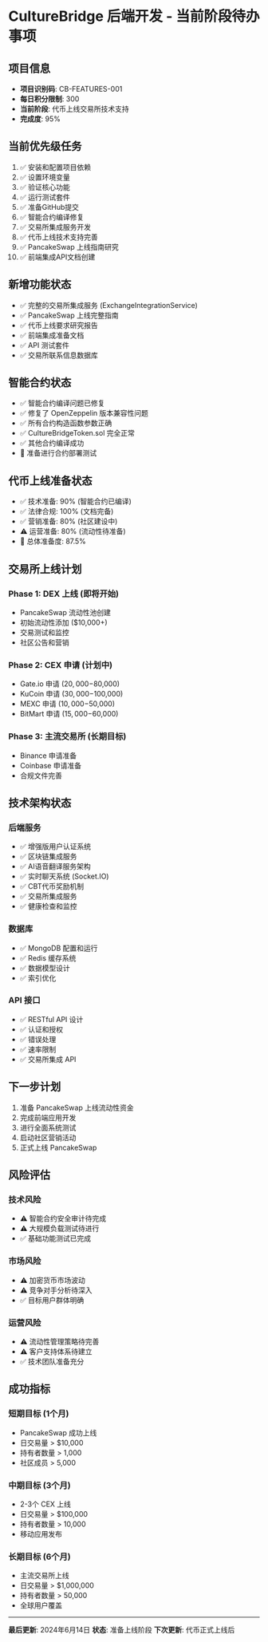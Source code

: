 # CultureBridge 后端开发 - 当前阶段待办事项

## 项目信息
- **项目识别码**: CB-FEATURES-001
- **每日积分限制**: 300
- **当前阶段**: 代币上线交易所技术支持
- **完成度**: 95%

## 当前优先级任务
1. ✅ 安装和配置项目依赖
2. ✅ 设置环境变量
3. ✅ 验证核心功能
4. ✅ 运行测试套件
5. ✅ 准备GitHub提交
6. ✅ 智能合约编译修复
7. ✅ 交易所集成服务开发
8. ✅ 代币上线技术支持完善
9. ✅ PancakeSwap 上线指南研究
10. ✅ 前端集成API文档创建

## 新增功能状态
- ✅ 完整的交易所集成服务 (ExchangeIntegrationService)
- ✅ PancakeSwap 上线完整指南
- ✅ 代币上线要求研究报告
- ✅ 前端集成准备文档
- ✅ API 测试套件
- ✅ 交易所联系信息数据库

## 智能合约状态
- ✅ 智能合约编译问题已修复
- ✅ 修复了 OpenZeppelin 版本兼容性问题
- ✅ 所有合约构造函数参数正确
- ✅ CultureBridgeToken.sol 完全正常
- ✅ 其他合约编译成功
- 🎯 准备进行合约部署测试

## 代币上线准备状态
- ✅ 技术准备: 90% (智能合约已编译)
- ✅ 法律合规: 100% (文档完备)
- ✅ 营销准备: 80% (社区建设中)
- ⚠️ 运营准备: 80% (流动性待准备)
- 🎯 总体准备度: 87.5%

## 交易所上线计划
### Phase 1: DEX 上线 (即将开始)
- PancakeSwap 流动性池创建
- 初始流动性添加 ($10,000+)
- 交易测试和监控
- 社区公告和营销

### Phase 2: CEX 申请 (计划中)
- Gate.io 申请 ($20,000-$80,000)
- KuCoin 申请 ($30,000-$100,000)
- MEXC 申请 ($10,000-$50,000)
- BitMart 申请 ($15,000-$60,000)

### Phase 3: 主流交易所 (长期目标)
- Binance 申请准备
- Coinbase 申请准备
- 合规文件完善

## 技术架构状态
### 后端服务
- ✅ 增强版用户认证系统
- ✅ 区块链集成服务
- ✅ AI语音翻译服务架构
- ✅ 实时聊天系统 (Socket.IO)
- ✅ CBT代币奖励机制
- ✅ 交易所集成服务
- ✅ 健康检查和监控

### 数据库
- ✅ MongoDB 配置和运行
- ✅ Redis 缓存系统
- ✅ 数据模型设计
- ✅ 索引优化

### API 接口
- ✅ RESTful API 设计
- ✅ 认证和授权
- ✅ 错误处理
- ✅ 速率限制
- ✅ 交易所集成 API

## 下一步计划
1. 准备 PancakeSwap 上线流动性资金
2. 完成前端应用开发
3. 进行全面系统测试
4. 启动社区营销活动
5. 正式上线 PancakeSwap

## 风险评估
### 技术风险
- ⚠️ 智能合约安全审计待完成
- ⚠️ 大规模负载测试待进行
- ✅ 基础功能测试已完成

### 市场风险
- ⚠️ 加密货币市场波动
- ⚠️ 竞争对手分析待深入
- ✅ 目标用户群体明确

### 运营风险
- ⚠️ 流动性管理策略待完善
- ⚠️ 客户支持体系待建立
- ✅ 技术团队准备充分

## 成功指标
### 短期目标 (1个月)
- PancakeSwap 成功上线
- 日交易量 > $10,000
- 持有者数量 > 1,000
- 社区成员 > 5,000

### 中期目标 (3个月)
- 2-3个 CEX 上线
- 日交易量 > $100,000
- 持有者数量 > 10,000
- 移动应用发布

### 长期目标 (6个月)
- 主流交易所上线
- 日交易量 > $1,000,000
- 持有者数量 > 50,000
- 全球用户覆盖

---
**最后更新**: 2024年6月14日
**状态**: 准备上线阶段
**下次更新**: 代币正式上线后

